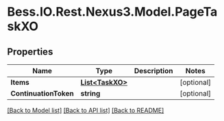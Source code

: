 # Bess.IO.Rest.Nexus3.Model.PageTaskXO
## Properties

Name | Type | Description | Notes
------------ | ------------- | ------------- | -------------
**Items** | [**List&lt;TaskXO&gt;**](TaskXO.md) |  | [optional] 
**ContinuationToken** | **string** |  | [optional] 

[[Back to Model list]](../README.md#documentation-for-models) [[Back to API list]](../README.md#documentation-for-api-endpoints) [[Back to README]](../README.md)

